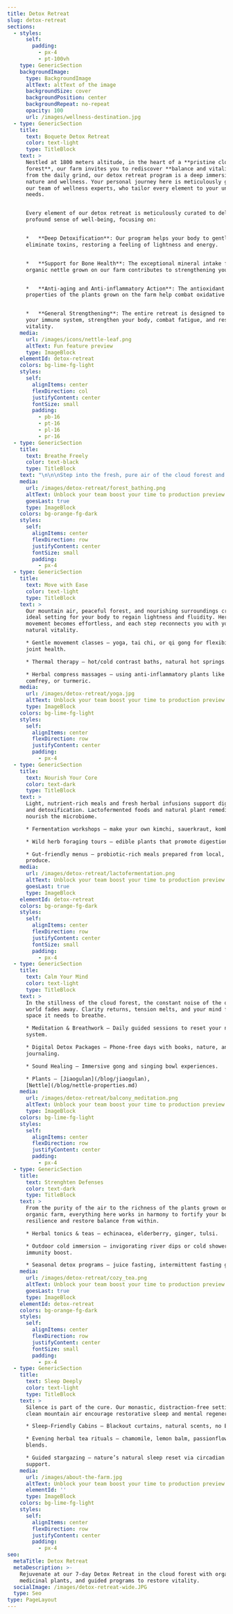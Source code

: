 ```yaml
---
title: Detox Retreat
slug: detox-retreat
sections:
  - styles:
      self:
        padding:
          - px-4
          - pt-100vh
    type: GenericSection
    backgroundImage:
      type: BackgroundImage
      altText: altText of the image
      backgroundSize: cover
      backgroundPosition: center
      backgroundRepeat: no-repeat
      opacity: 100
      url: /images/wellness-destination.jpg
  - type: GenericSection
    title:
      text: Boquete Detox Retreat
      color: text-light
      type: TitleBlock
    text: >
      Nestled at 1800 meters altitude, in the heart of a **pristine cloud
      forest**, our farm invites you to rediscover **balance and vitality**. Far
      from the daily grind, our detox retreat program is a deep immersion in
      nature and wellness. Your personal journey here is meticulously guided by
      our team of wellness experts, who tailor every element to your unique
      needs.


      Every element of our detox retreat is meticulously curated to deliver a
      profound sense of well-being, focusing on:


      *   **Deep Detoxification**: Our program helps your body to gently
      eliminate toxins, restoring a feeling of lightness and energy.


      *   **Support for Bone Health**: The exceptional mineral intake from
      organic nettle grown on our farm contributes to strengthening your body..


      *   **Anti-aging and Anti-inflammatory Action**: The antioxidant
      properties of the plants grown on the farm help combat oxidative stress.


      *   **General Strengthening**: The entire retreat is designed to fortify
      your immune system, strengthen your body, combat fatigue, and restore your
      vitality.
    media:
      url: /images/icons/nettle-leaf.png
      altText: Fun feature preview
      type: ImageBlock
    elementId: detox-retreat
    colors: bg-lime-fg-light
    styles:
      self:
        alignItems: center
        flexDirection: col
        justifyContent: center
        fontSize: small
        padding:
          - pb-16
          - pt-16
          - pl-16
          - pr-16
  - type: GenericSection
    title:
      text: Breathe Freely
      color: text-black
      type: TitleBlock
    text: "\n\n\nStep into the fresh, pure air of the cloud forest and feel your body begin to purify. Our guided walks in the forest and guided breathwork sessions on the farm are designed to oxygenate your system, melt away stress, and restore a vivid sense of calm and clarity..\_\n\n*   **Guided Breathwork:** We will guide you through breathing practices focused on **nervous system regulation** for deep relaxation and oxygenation.\n\n*   **Forest bathing:** Guided walks in nature to breathe fresh forest air.\n\n*   **Herbal Support** for Allergies and Asthma — [Learn More](/blog/allergies-and-asthma)\n\n"
    media:
      url: /images/detox-retreat/forest_bathing.png
      altText: Unblock your team boost your time to production preview
      goesLast: true
      type: ImageBlock
    colors: bg-orange-fg-dark
    styles:
      self:
        alignItems: center
        flexDirection: row
        justifyContent: center
        fontSize: small
        padding:
          - px-4
  - type: GenericSection
    title:
      text: Move with Ease
      color: text-light
      type: TitleBlock
    text: >
      Our mountain air, peaceful forest, and nourishing surroundings create the
      ideal setting for your body to regain lightness and fluidity. Here,
      movement becomes effortless, and each step reconnects you with your
      natural vitality.

      * Gentle movement classes — yoga, tai chi, or qi gong for flexibility and
      joint health.

      * Thermal therapy — hot/cold contrast baths, natural hot springs.

      * Herbal compress massages — using anti-inflammatory plants like arnica,
      comfrey, or turmeric.
    media:
      url: /images/detox-retreat/yoga.jpg
      altText: Unblock your team boost your time to production preview
      type: ImageBlock
    colors: bg-lime-fg-light
    styles:
      self:
        alignItems: center
        flexDirection: row
        justifyContent: center
        padding:
          - px-4
  - type: GenericSection
    title:
      text: Nourish Your Core
      color: text-dark
      type: TitleBlock
    text: >
      Light, nutrient-rich meals and fresh herbal infusions support digestion
      and detoxification. Lactofermented foods and natural plant remedies
      nourish the microbiome.

      * Fermentation workshops — make your own kimchi, sauerkraut, kombucha.

      * Wild herb foraging tours — edible plants that promote digestion.

      * Gut-friendly menus — probiotic-rich meals prepared from local, organic
      produce.
    media:
      url: /images/detox-retreat/lactofermentation.png
      altText: Unblock your team boost your time to production preview
      goesLast: true
      type: ImageBlock
    elementId: detox-retreat
    colors: bg-orange-fg-dark
    styles:
      self:
        alignItems: center
        flexDirection: row
        justifyContent: center
        fontSize: small
        padding:
          - px-4
  - type: GenericSection
    title:
      text: Calm Your Mind
      color: text-light
      type: TitleBlock
    text: >
      In the stillness of the cloud forest, the constant noise of the outside
      world fades away. Clarity returns, tension melts, and your mind finds the
      space it needs to breathe.

      * Meditation & Breathwork – Daily guided sessions to reset your nervous
      system.

      * Digital Detox Packages – Phone-free days with books, nature, and
      journaling.

      * Sound Healing – Immersive gong and singing bowl experiences.

      * Plants – [Jiaogulan](/blog/jiaogulan),
      [Nettle](/blog/nettle-properties.md)
    media:
      url: /images/detox-retreat/balcony_meditation.png
      altText: Unblock your team boost your time to production preview
      type: ImageBlock
    colors: bg-lime-fg-light
    styles:
      self:
        alignItems: center
        flexDirection: row
        justifyContent: center
        padding:
          - px-4
  - type: GenericSection
    title:
      text: Strenghten Defenses
      color: text-dark
      type: TitleBlock
    text: >
      From the purity of the air to the richness of the plants grown on our
      organic farm, everything here works in harmony to fortify your body’s
      resilience and restore balance from within.

      * Herbal tonics & teas — echinacea, elderberry, ginger, tulsi.

      * Outdoor cold immersion — invigorating river dips or cold showers for
      immunity boost.

      * Seasonal detox programs — juice fasting, intermittent fasting guidance.
    media:
      url: /images/detox-retreat/cozy_tea.png
      altText: Unblock your team boost your time to production preview
      goesLast: true
      type: ImageBlock
    elementId: detox-retreat
    colors: bg-orange-fg-dark
    styles:
      self:
        alignItems: center
        flexDirection: row
        justifyContent: center
        fontSize: small
        padding:
          - px-4
  - type: GenericSection
    title:
      text: Sleep Deeply
      color: text-light
      type: TitleBlock
    text: >
      Silence is part of the cure. Our monastic, distraction-free setting and
      clean mountain air encourage restorative sleep and mental regeneration.

      * Sleep-Friendly Cabins – Blackout curtains, natural scents, no EMF zones.

      * Evening herbal tea rituals — chamomile, lemon balm, passionflower
      blends.

      * Guided stargazing — nature’s natural sleep reset via circadian rhythm
      support.
    media:
      url: /images/about-the-farm.jpg
      altText: Unblock your team boost your time to production preview
      elementId: ''
      type: ImageBlock
    colors: bg-lime-fg-light
    styles:
      self:
        alignItems: center
        flexDirection: row
        justifyContent: center
        padding:
          - px-4
seo:
  metaTitle: Detox Retreat
  metaDescription: >-
    Rejuvenate at our 7-day Detox Retreat in the cloud forest with organic food,
    medicinal plants, and guided programs to restore vitality.
  socialImage: /images/detox-retreat-wide.JPG
  type: Seo
type: PageLayout
---
```

